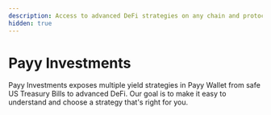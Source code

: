 ```yaml
---
description: Access to advanced DeFi strategies on any chain and protocol (coming soon).
hidden: true
---
```


# Payy Investments

Payy Investments exposes multiple yield strategies in Payy Wallet from safe US Treasury Bills to advanced DeFi. Our goal is to make it easy to understand and choose a strategy that's right for you.&#x20;
